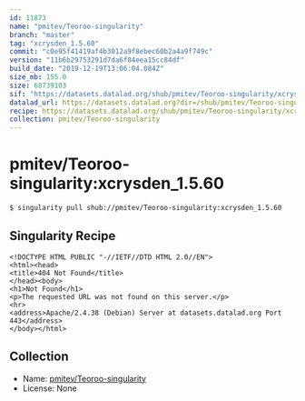 ```yaml
---
id: 11873
name: "pmitev/Teoroo-singularity"
branch: "master"
tag: "xcrysden_1.5.60"
commit: "c0e95f41419af4b3012a9f8ebec60b2a4a9f749c"
version: "11b6b29753291d7da6f84eea15cc84df"
build_date: "2019-12-19T13:06:04.084Z"
size_mb: 155.0
size: 68739103
sif: "https://datasets.datalad.org/shub/pmitev/Teoroo-singularity/xcrysden_1.5.60/2019-12-19-c0e95f41-11b6b297/11b6b29753291d7da6f84eea15cc84df.sif"
datalad_url: https://datasets.datalad.org?dir=/shub/pmitev/Teoroo-singularity/xcrysden_1.5.60/2019-12-19-c0e95f41-11b6b297/
recipe: https://datasets.datalad.org/shub/pmitev/Teoroo-singularity/xcrysden_1.5.60/2019-12-19-c0e95f41-11b6b297/Singularity
collection: pmitev/Teoroo-singularity
---
```


# pmitev/Teoroo-singularity:xcrysden_1.5.60

```bash
$ singularity pull shub://pmitev/Teoroo-singularity:xcrysden_1.5.60
```

## Singularity Recipe

```singularity
<!DOCTYPE HTML PUBLIC "-//IETF//DTD HTML 2.0//EN">
<html><head>
<title>404 Not Found</title>
</head><body>
<h1>Not Found</h1>
<p>The requested URL was not found on this server.</p>
<hr>
<address>Apache/2.4.38 (Debian) Server at datasets.datalad.org Port 443</address>
</body></html>
```

## Collection

 - Name: [pmitev/Teoroo-singularity](https://github.com/pmitev/Teoroo-singularity)
 - License: None

